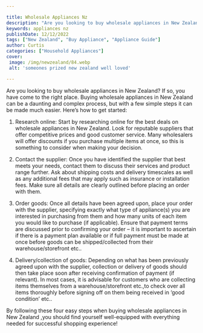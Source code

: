 ```yaml
---

title: Wholesale Appliances Nz
description: "Are you looking to buy wholesale appliances in New Zealand? If so, you have come to the right place. Buying wholesale appliances i...get more info"
keywords: appliances nz
publishDate: 12/12/2022
tags: ["New Zealand", "Buy Appliance", "Appliance Guide"]
author: Curtis
categories: ["Household Appliances"]
cover: 
 image: /img/newzealand/84.webp
 alt: 'someones prized new zealand well loved'

---
```


Are you looking to buy wholesale appliances in New Zealand? If so, you have come to the right place. Buying wholesale appliances in New Zealand can be a daunting and complex process, but with a few simple steps it can be made much easier. Here’s how to get started:

1. Research online: Start by researching online for the best deals on wholesale appliances in New Zealand. Look for reputable suppliers that offer competitive prices and good customer service. Many wholesalers will offer discounts if you purchase multiple items at once, so this is something to consider when making your decision.

2. Contact the supplier: Once you have identified the supplier that best meets your needs, contact them to discuss their services and product range further. Ask about shipping costs and delivery timescales as well as any additional fees that may apply such as insurance or installation fees. Make sure all details are clearly outlined before placing an order with them.

3. Order goods: Once all details have been agreed upon, place your order with the supplier, specifying exactly what type of appliance(s) you are interested in purchasing from them and how many units of each item you would like to purchase (if applicable). Ensure that payment terms are discussed prior to confirming your order – it is important to ascertain if there is a payment plan available or if full payment must be made at once before goods can be shipped/collected from their warehouse/storefront etc.. 

4. Delivery/collection of goods: Depending on what has been previously agreed upon with the supplier, collection or delivery of goods should then take place soon after receiving confirmation of payment (if relevant). In most cases, it is advisable for customers who are collecting items themselves from a warehouse/storefront etc.,to check over all items thoroughly before signing off on them being received in ‘good condition’ etc.. 

 By following these four easy steps when buying wholesale appliances in New Zealand ,you should find yourself well-equipped with everything needed for successful shopping experience!
